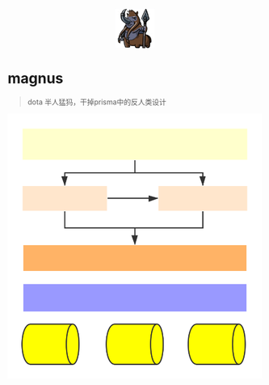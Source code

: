 <p align="center">
    <img style="margin: 0 auto;" width="80px" src="./logo.png"/>
</p>

# magnus
> dota 半人猛犸，干掉prisma中的反人类设计

<p align="center">
    <img src="./flow.svg">
</p>
